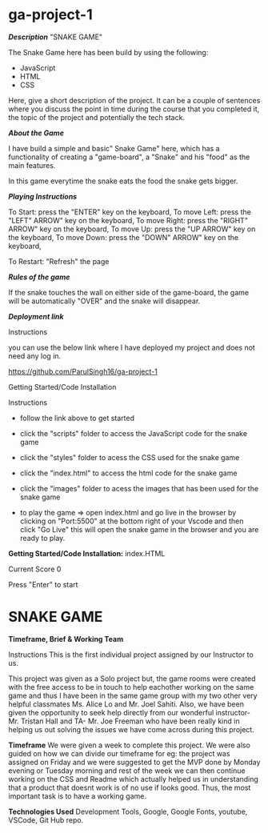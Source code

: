 # ga-project-1

**_Description_**
"SNAKE GAME"

The Snake Game here has been build by using the following:

- JavaScript
- HTML
- CSS

Here, give a short description of the project. It can be a couple of sentences where you discuss the point in time during the course that you completed it, the topic of the project and potentially the tech stack.

**_About the Game_**

I have build a simple and basic" Snake Game" here, which has a functionality of creating a "game-board", a "Snake" and his "food" as the main features.

In this game everytime the snake eats the food the snake gets bigger.

**_Playing Instructions_**

To Start: press the "ENTER" key on the keyboard,
To move Left: press the "LEFT" ARROW" key on the keyboard,
To move Right: press the "RIGHT" ARROW" key on the keyboard,
To move Up: press the "UP ARROW" key on the keyboard,
To move Down: press the "DOWN" ARROW" key on the keyboard,

To Restart: "Refresh" the page

**_Rules of the game_**

If the snake touches the wall on either side of the game-board, the game will be automatically "OVER" and the snake will disappear.

**_Deployment link_**

Instructions

you can use the below link where I have deployed my project and does not need any log in.

https://github.com/ParulSingh16/ga-project-1

Getting Started/Code Installation

Instructions

- follow the link above to get started
- click the "scripts" folder to access the JavaScript code for the snake game
- click the "styles" folder to acess the CSS used for the snake game
- click the "index.html" to access the html code for the snake game
- click the "images" folder to acess the images that has been used for the snake game

- to play the game => open index.html and go live in the browser by clicking on "Port:5500" at the bottom right of your Vscode and then click "Go Live" this will open the snake game in the browser and you are ready to play.

**Getting Started/Code Installation:**
index.HTML

<!DOCTYPE html>
<html lang="en">
  <head>
    <meta charset="UTF-8" />
    <meta http-equiv="X-UA-Compatible" content="IE=edge" />
    <meta name="viewport" content="width=device-width, initial-scale=1.0" />
    <link rel="stylesheet" href="./styles/main.css" />
    <script src="./scripts/snake.js" charset="utf-8"></script>
    <title>Snake</title>
  </head>

  <body>
    <p>Current Score <span id="score-display">0</span></p>
    <p>Press "Enter" to start</p>
    <div>
      <h1 data-text="SNAKE GAME">SNAKE GAME</h1>
    </div>
    <div class="game-board"></div>
  </body>
</html>

**Timeframe, Brief & Working Team**

Instructions
This is the first individual project assigned by our Instructor to us.

This project was given as a Solo project but, the game rooms were created with the free access to be in touch to help eachother working on the same game and thus I have been in the same game group with my two other very helpful classmates Ms. Alice Lo and Mr. Joel Sahiti.
Also, we have been given the opportunity to seek help directly from our wonderful instructor- Mr. Tristan Hall and TA- Mr. Joe Freeman who have been really kind in helping us out solving the issues we have come across during this project.

**Timeframe**
We were given a week to complete this project.
We were also guided on how we can divide our timeframe
for eg: the project was assigned on Friday and we were suggested to get the MVP done by Monday evening or Tuesday morning and rest of the week we can then continue working on the CSS and Readme which actually helped us in understanding that a product that doesnt work is of no use if looks good. Thus, the most important task is to have a working game.

**Technologies Used**
Development Tools, Google, Google Fonts, youtube, VSCode, Git Hub repo.
